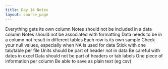 ```yaml
---
title: Day 14 Notes
layout: course_page
---
```


Everything gets its own column
Notes should not be included in a data column 
Notes should not be associated with formatting
Data needs to be in a column not result in different tables
Each row is its own sample
Check your null values, especially when NA is used for data
Stick with one tab/table per file
Units should be part of header not in data
Be careful with dates in excel
Data should not be part of headers or tab labels
One piece of information per column
Be able to save as plain text (eg csv)
